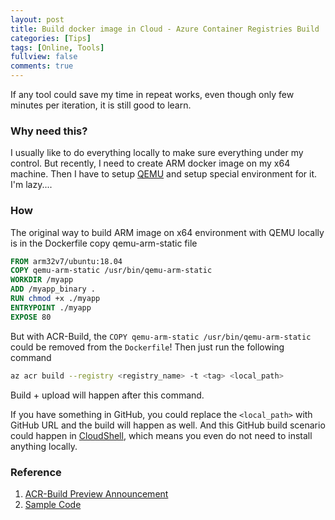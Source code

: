 ```yaml
---
layout: post
title: Build docker image in Cloud - Azure Container Registries Build
categories: [Tips]
tags: [Online, Tools]
fullview: false
comments: true
---
```


If any tool could save my time in repeat works, even though only few minutes per iteration, it is still good to learn.

### Why need this?

I usually like to do everything locally to make sure everything under my control. But recently, I need to create ARM docker image on my x64 machine. Then I have to setup [QEMU](https://www.qemu.org/) and setup special environment for it. I'm lazy....

### How

The original way to build ARM image on x64 environment with QEMU locally is in the Dockerfile copy qemu-arm-static file

```Dockerfile
FROM arm32v7/ubuntu:18.04
COPY qemu-arm-static /usr/bin/qemu-arm-static
WORKDIR /myapp
ADD /myapp_binary .
RUN chmod +x ./myapp
ENTRYPOINT ./myapp
EXPOSE 80
```

But with ACR-Build, the `COPY qemu-arm-static /usr/bin/qemu-arm-static` could be removed from the `Dockerfile`! Then just run the following command

```bash
az acr build --registry <registry_name> -t <tag> <local_path>
```

Build + upload will happen after this command.

If you have something in GitHub, you could replace the `<local_path>` with GitHub URL and the build will happen as well. And this GitHub build scenario could happen in [CloudShell](https://shell.azure.com/), which means you even do not need to install anything locally.

### Reference

1. [ACR-Build Preview Announcement](https://blogs.msdn.microsoft.com/stevelasker/2018/07/25/acr-build-preview-now-supported-in-all-public-regions/)
2. [Sample Code](https://github.com/neumanndaniel/kubernetes/tree/master/iotedge/acrbuild) 